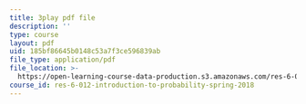 ```yaml
---
title: 3play pdf file
description: ''
type: course
layout: pdf
uid: 185bf86645b0148c53a7f3ce596839ab
file_type: application/pdf
file_location: >-
  https://open-learning-course-data-production.s3.amazonaws.com/res-6-012-introduction-to-probability-spring-2018/185bf86645b0148c53a7f3ce596839ab_aYg2je06Cpg.pdf
course_id: res-6-012-introduction-to-probability-spring-2018
---
```

